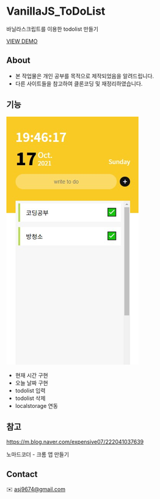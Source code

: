 # VanillaJS_ToDoList
바닐라스크립트를 이용한 todolist 만들기

[VIEW DEMO](https://ahn-sujin.github.io/VanillaJS_ToDoList/html/index.html)

## About
* 본 작업물은 개인 공부를 목적으로 제작되었음을 알려드립니다.
* 다른 사이트들을 참고하여 클론코딩 및 재정리하였습니다.

## 기능 
![image](img/todolist02.jpg)

* 현재 시간 구현 
* 오늘 날짜 구현 
* todolist 입력 
* todolist 삭제 
* localstorage 연동

## 참고
https://m.blog.naver.com/expensive07/222041037639

노마드코더 - 크롬 앱 만들기 

## Contact 
:envelope: asj9674@gmail.com
